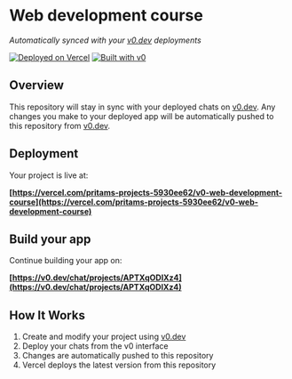 # Web development course

*Automatically synced with your [v0.dev](https://v0.dev) deployments*

[![Deployed on Vercel](https://img.shields.io/badge/Deployed%20on-Vercel-black?style=for-the-badge&logo=vercel)](https://vercel.com/pritams-projects-5930ee62/v0-web-development-course)
[![Built with v0](https://img.shields.io/badge/Built%20with-v0.dev-black?style=for-the-badge)](https://v0.dev/chat/projects/APTXqODlXz4)

## Overview

This repository will stay in sync with your deployed chats on [v0.dev](https://v0.dev).
Any changes you make to your deployed app will be automatically pushed to this repository from [v0.dev](https://v0.dev).

## Deployment

Your project is live at:

**[https://vercel.com/pritams-projects-5930ee62/v0-web-development-course](https://vercel.com/pritams-projects-5930ee62/v0-web-development-course)**

## Build your app

Continue building your app on:

**[https://v0.dev/chat/projects/APTXqODlXz4](https://v0.dev/chat/projects/APTXqODlXz4)**

## How It Works

1. Create and modify your project using [v0.dev](https://v0.dev)
2. Deploy your chats from the v0 interface
3. Changes are automatically pushed to this repository
4. Vercel deploys the latest version from this repository